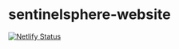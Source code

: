 # sentinelsphere-website

[![Netlify Status](https://api.netlify.com/api/v1/badges/dcb8698a-d77b-45a6-992c-be5d3c1e59eb/deploy-status)](https://app.netlify.com/sites/sentinelsphere/deploys)
